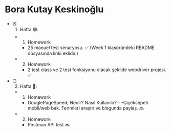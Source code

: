 # Bora Kutay Keskinoğlu

- [x] 1. Hafta 🟢:
  - 1. Homework
      - 25 manuel test senaryosu. ✅ (Week 1 klasöründeki README dosyasında linki eklidir.)
  - 2. Homework
      - 2 test class ve 2 test fonksiyonu olacak şekilde webdriver projesi. ✅
      
- [ ] 2. Hafta 🔴:
  - 1. Homework
      - GooglePageSpeed; Nedir? Nasıl Kullanılır? - -Çiçeksepeti mobil/web bak. Terimleri araştır ve blogunda paylaş. 🔜
  - 2. Homework
      - Postman API test 🔜
